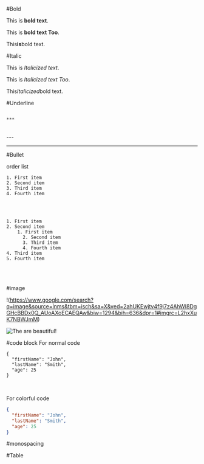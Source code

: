 
#Bold

This is **bold text**.

This is __bold text Too__.

This**is**bold text.


#Italic

This is *Italicized text*.

This is _Italicized text Too_.

This*Italicized*bold text.



#Underline
```

***

```

<br>
---

______


#Bullet

order list

```
1. First item
2. Second item
3. Third item
4. Fourth item
```

<br>

```

1. First item
2. Second item
    1. First item
      2. Second item
      3. Third item
      4. Fourth item
4. Third item
5. Fourth item
```
<br>


<br>


#image

!(https://www.google.com/search?q=image&source=lnms&tbm=isch&sa=X&ved=2ahUKEwjtv4f9j7z4AhWI8DgGHcBBDx0Q_AUoAXoECAEQAw&biw=1294&bih=636&dpr=1#imgrc=L2hxXuK7NBWJmM)


![The are beautiful!]([https://www.google.com/search?q=image&source=lnms&tbm=isch&sa=X&ved=2ahUKEwjtv4f9j7z4AhWI8DgGHcBBDx0Q_AUoAXoECAEQAw&biw=1294&bih=636&dpr=1#imgrc=L2hxXuK7NBWJmM] "San Juan Mountains")




#code block
For normal code

```
{
  "firstName": "John",
  "lastName": "Smith",
  "age": 25
}
```

<br>

For colorful code

```json
{
  "firstName": "John",
  "lastName": "Smith",
  "age": 25
}
```


#monospacing


#Table



